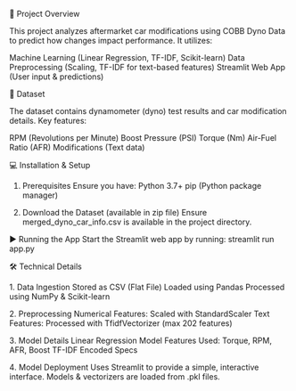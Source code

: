 🚀 Project Overview


This project analyzes aftermarket car modifications using COBB Dyno Data to predict how changes impact performance. 
It utilizes:

Machine Learning (Linear Regression, TF-IDF, Scikit-learn)
Data Preprocessing (Scaling, TF-IDF for text-based features)
Streamlit Web App (User input & predictions)

📂 Dataset


The dataset contains dynamometer (dyno) test results and car modification details. Key features:

RPM (Revolutions per Minute)
Boost Pressure (PSI)
Torque (Nm)
Air-Fuel Ratio (AFR)
Modifications (Text data) 

💻 Installation & Setup
1. Prerequisites
   Ensure you have:
   Python 3.7+
   pip (Python package manager)

2. Download the Dataset (available in zip file)
   Ensure merged_dyno_car_info.csv is available in the project directory.

▶️ Running the App
   Start the Streamlit web app by running:
   streamlit run app.py

🛠️ Technical Details

1️. Data Ingestion
   Stored as CSV (Flat File)
   Loaded using Pandas
   Processed using NumPy & Scikit-learn
   
2️. Preprocessing
   Numerical Features: Scaled with StandardScaler
   Text Features: Processed with TfidfVectorizer (max 202 features)
   
3️. Model Details
   Linear Regression Model
   Features Used:
   Torque, RPM, AFR, Boost
   TF-IDF Encoded Specs
   
4️. Model Deployment
   Uses Streamlit to provide a simple, interactive interface.
   Models & vectorizers are loaded from .pkl files.   
 

